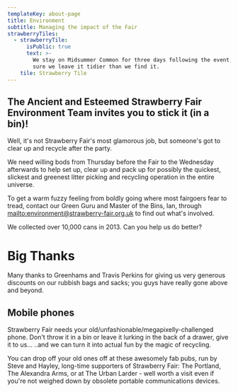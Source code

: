 ```yaml
---
templateKey: about-page
title: Environment
subtitle: Managing the impact of the Fair
strawberryTiles:
  - strawberryTile:
      isPublic: true
      text: >-
        We stay on Midsummer Common for three days following the event, making
        sure we leave it tidier than we find it. 
    tile: Strawberry Tile
---
```

## The Ancient and Esteemed Strawberry Fair Environment Team invites you to stick it (in a bin)!

Well, it's not Strawberry Fair's most glamorous job, but someone's got to clear up and recycle after the party.

We need willing bods from Thursday before the Fair to the Wednesday afterwards to help set up, clear up and pack up for possibly the quickest, slickest and greenest litter picking and recycling operation in the entire universe.

To get a warm fuzzy feeling from boldly going where most fairgoers fear to tread, contact our Green Guru and Master of the Bins, Ian, through <mailto:environment@strawberry-fair.org.uk> to find out what's involved.

We collected over 10,000 cans in 2013. Can you help us do better?

# Big Thanks

Many thanks to Greenhams and Travis Perkins for giving us very generous discounts on our rubbish bags and sacks; you guys have really gone above and beyond.

## Mobile phones

Strawberry Fair needs your old/unfashionable/megapixelly-challenged phone. Don't throw it in a bin or leave it lurking in the back of a drawer, give it to us... ..and we can turn it into actual fun by the magic of recycling.

You can drop off your old ones off at these awesomely fab pubs, run by Steve and Hayley, long-time supporters of Strawberry Fair:  The Portland, The Alexandra Arms, or at The Urban Larder - well worth a visit even if you're not weighed down by obsolete portable communications devices.

